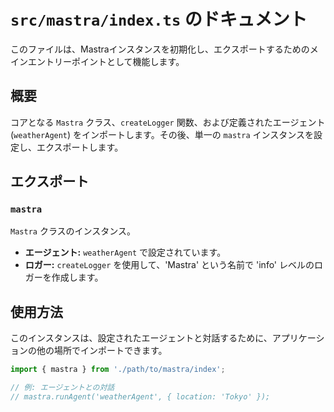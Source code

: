 # `src/mastra/index.ts` のドキュメント

このファイルは、Mastraインスタンスを初期化し、エクスポートするためのメインエントリーポイントとして機能します。

## 概要

コアとなる `Mastra` クラス、`createLogger` 関数、および定義されたエージェント (`weatherAgent`) をインポートします。その後、単一の `mastra` インスタンスを設定し、エクスポートします。

## エクスポート

### `mastra`

`Mastra` クラスのインスタンス。

- **エージェント:** `weatherAgent` で設定されています。
- **ロガー:** `createLogger` を使用して、'Mastra' という名前で 'info' レベルのロガーを作成します。

## 使用方法

このインスタンスは、設定されたエージェントと対話するために、アプリケーションの他の場所でインポートできます。

```typescript
import { mastra } from './path/to/mastra/index';

// 例: エージェントとの対話
// mastra.runAgent('weatherAgent', { location: 'Tokyo' });
```
